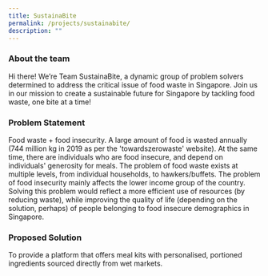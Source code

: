 ```yaml
---
title: SustainaBite
permalink: /projects/sustainabite/
description: ""
---
```

### About the team
Hi there! We’re Team SustainaBite, a dynamic group of problem solvers determined to address the critical issue of food waste in Singapore. Join us in our mission to create a sustainable future for Singapore by tackling food waste, one bite at a time!

### Problem Statement

Food waste + food insecurity. A large amount of food is wasted annually (744 million kg in 2019 as per the 'towardszerowaste' website). At the same time, there are individuals who are food insecure, and depend on individuals' generosity for meals. The problem of food waste exists at multiple levels, from individual households, to hawkers/buffets. The problem of food insecurity mainly affects the lower income group of the country. Solving this problem would reflect a more efficient use of resources (by reducing waste), while improving the quality of life (depending on the solution, perhaps) of people belonging to food insecure demographics in Singapore.

### Proposed Solution

To provide a platform that offers meal kits with personalised, portioned ingredients sourced directly from wet markets.